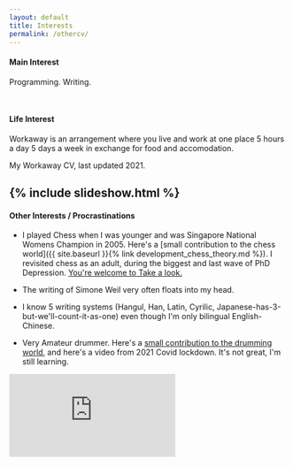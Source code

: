 ```yaml
---
layout: default
title: Interests
permalink: /othercv/
---
```


#### **Main Interest**

Programming. Writing.

<br>

#### **Life Interest**

Workaway is an arrangement where you live and work at one place 5 hours a day 5 days a week in exchange for food and accomodation. 

My Workaway CV, last updated 2021.

{% include slideshow.html %}
<br>
----

#### **Other Interests / Procrastinations**

* I played Chess when I was younger and was Singapore National Womens Champion in 2005. Here's a [small contribution to the chess world]({{ site.baseurl }}{% link development_chess_theory.md %}). I revisited chess as an adult, during the biggest and last wave of PhD Depression. [You're welcome to Take a look.](https://docs.google.com/document/d/1Tej-o315uOPSX_d4_eL9adGrp3Nw02-Qplw4U42ehH4/edit?usp=sharing)

* The writing of Simone Weil very often floats into my head.

* I know 5 writing systems (Hangul, Han, Latin, Cyrilic, Japanese-has-3-but-we'll-count-it-as-one) even though I'm only bilingual English-Chinese.

* Very Amateur drummer. Here's a [small contribution to the drumming
  world](https://twitter.com/suzyahyah/status/1344525618004676609), and here's a video from 2021 Covid lockdown. It's not great, I'm still learning.

<div class="iframe-container">
  <iframe src="https://www.youtube.com/embed/G66GelPi-t8?si=ejeLKQGbB87XFPmX"
          title="YouTube video player" 
          frameborder="0" 
          allow="accelerometer; autoplay; clipboard-write; encrypted-media; gyroscope; picture-in-picture; web-share" 
          referrerpolicy="strict-origin-when-cross-origin" 
          allowfullscreen>
  </iframe>
</div>
